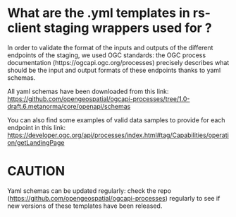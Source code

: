 
# What are the .yml templates in rs-client staging wrappers used for ?

<p>
In order to validate the  format of the inputs and outputs of the different endpoints of the staging, we used OGC standards: the OGC process documentation (https://ogcapi.ogc.org/processes) precisely describes what should be the input and output formats of these endpoints thanks to yaml schemas.

All yaml schemas have been downloaded from this link:
https://github.com/opengeospatial/ogcapi-processes/tree/1.0-draft.6.metanorma/core/openapi/schemas

You can also find some examples of valid data samples to provide for each endpoint in this link:
https://developer.ogc.org/api/processes/index.html#tag/Capabilities/operation/getLandingPage


# CAUTION

Yaml schemas can be updated regularly: check the repo (https://github.com/opengeospatial/ogcapi-processes) regularly to see if new versions of these templates have been released.

